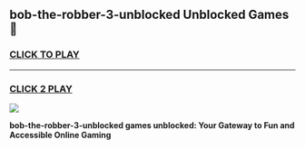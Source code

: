 
## bob-the-robber-3-unblocked Unblocked Games👋
<h3>
<a href="https://news.freeplayer.one?title=bob-the-robber-3-unblocked&ref=16F">CLICK TO PLAY</a></h3>
<hr>

<h3>
<a href="https://news.freeplayer.one?title=bob-the-robber-3-unblocked&ref=16F">CLICK 2 PLAY</a>
  
</h3>

<a href="https://news.freeplayer.one?title=bob-the-robber-3-unblocked&ref=16F/"><img src="https://clearcache.store/games.png"></a>


**bob-the-robber-3-unblocked games unblocked: Your Gateway to Fun and Accessible Online Gaming**
